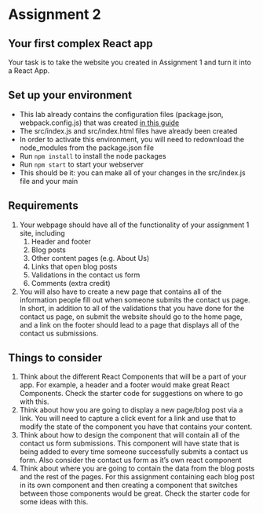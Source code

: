 # Assignment 2
## Your first complex React app

Your task is to take the website you created in Assignment 1 and turn it into a React App.

## Set up your environment
 - This lab already contains the configuration files (package.json, webpack.config.js) that was created [in this guide](https://github.com/kayashaolu/webarch/blob/master/md/w-setup-react-environment.md)
 - The src/index.js and src/index.html files have already been created
 - In order to activate this environment, you will need to redownload the node_modules from the package.json file
 - Run `npm install` to install the node packages
 - Run `npm start` to start your webserver
 - This should be it: you can make all of your changes in the src/index.js file and your main 

## Requirements

1. Your webpage should have all of the functionality of your assignment 1 site, including
	1. Header and footer
	2. Blog posts
	3. Other content pages (e.g. About Us)
	4. Links that open blog posts
	5. Validations in the contact us form
	6. Comments (extra credit)
2. You will also have to create a new page that contains all of the information people fill out when someone submits the contact us page. In short, in addition to all of the validations that you have done for the contact us page, on submit the website should go to the home page, and a link on the footer should lead to a page that displays all of the contact us submissions.

## Things to consider
1. Think about the different React Components that will  be a part of your app. For example, a header and a footer would make great React Components. Check the starter code for suggestions on where to go with this.
2. Think about how you are going to display a new page/blog post via a link. You will need to capture a click event for a link and use that to modify the state of the component you have that contains your content.
3. Think about how to design the component that will contain all of the contact us form submissions. This component will have state that is being added to every time someone successfully submits a contact us form. Also consider the contact us form as it’s own react component
4. Think about where you are going to contain the data from the blog posts and the rest of the pages. For this assignment containing each blog post in its own component and then creating a component that switches between those components would be great. Check the starter code for some ideas with this.
